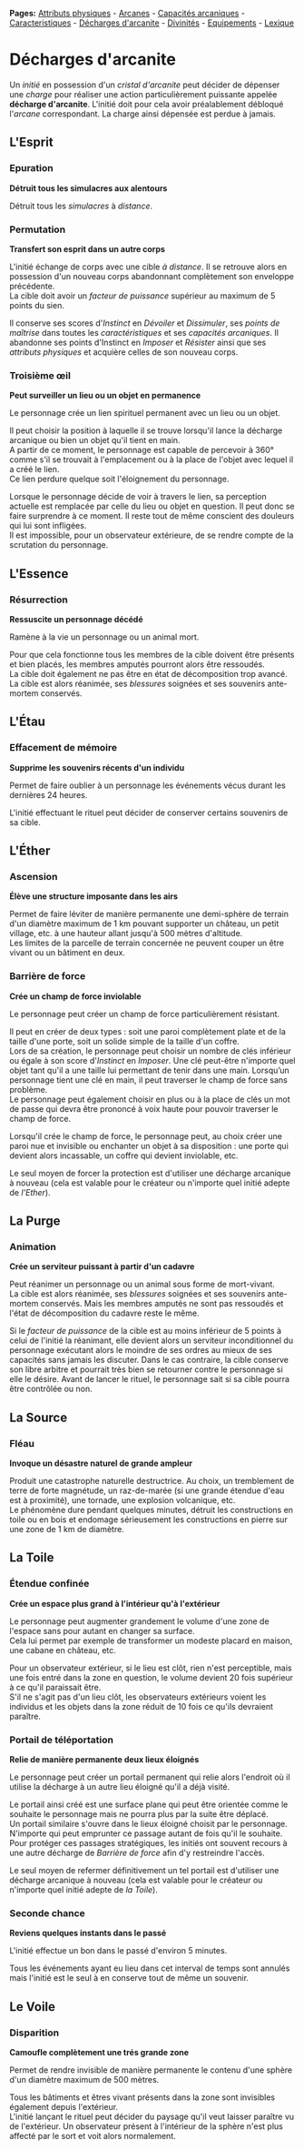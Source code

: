 **Pages:**
[Attributs physiques](../book/attributs.md) -
[Arcanes](../book/arcanes.md) -
[Capacités arcaniques](../book/capacités.md) -
[Caracteristiques](../book/caractéristiques.md) -
[Décharges d'arcanite](../book/décharges.md) -
[Divinités](../book/divinités.md) -
[Equipements](../book/équipements.md) -
[Lexique](../book/lexique.md)
# Décharges d'arcanite

Un _initié_ en possession d&#039;un _cristal d&#039;arcanite_ peut décider de dépenser une _charge_ pour réaliser une action particulièrement puissante appelée **décharge d&#039;arcanite**. L&#039;initié doit pour cela avoir préalablement débloqué l&#039;_arcane_ correspondant. La charge ainsi dépensée est perdue à jamais.

## L&#039;Esprit
### Epuration

**Détruit tous les simulacres aux alentours**

Détruit tous les _simulacres_ à _distance_.
### Permutation

**Transfert son esprit dans un autre corps**

L&#039;initié échange de corps avec une cible _à distance_. Il se retrouve alors en possession d&#039;un nouveau corps abandonnant complètement son enveloppe précédente.  
 La cible doit avoir un _facteur de puissance_ supérieur au maximum de 5 points du sien.

Il conserve ses scores d&#039;_Instinct_ en _Dévoiler_ et _Dissimuler_, ses _points de maîtrise_ dans toutes les _caractéristiques_ et ses _capacités arcaniques_. Il abandonne ses points d&#039;Instinct en _Imposer_ et _Résister_ ainsi que ses _attributs physiques_ et acquière celles de son nouveau corps.
### Troisième œil

**Peut surveiller un lieu ou un objet en permanence**

Le personnage crée un lien spirituel permanent avec un lieu ou un objet.

Il peut choisir la position à laquelle il se trouve lorsqu&#039;il lance la décharge arcanique ou bien un objet qu&#039;il tient en main.  
 A partir de ce moment, le personnage est capable de percevoir à 360° comme s&#039;il se trouvait à l&#039;emplacement ou à la place de l&#039;objet avec lequel il a créé le lien.  
 Ce lien perdure quelque soit l&#039;éloignement du personnage.

Lorsque le personnage décide de voir à travers le lien, sa perception actuelle est remplacée par celle du lieu ou objet en question. Il peut donc se faire surprendre à ce moment. Il reste tout de même conscient des douleurs qui lui sont infligées.  
 Il est impossible, pour un observateur extérieure, de se rendre compte de la scrutation du personnage.
## L&#039;Essence
### Résurrection

**Ressuscite un personnage décédé**

Ramène à la vie un personnage ou un animal mort.

Pour que cela fonctionne tous les membres de la cible doivent être présents et bien placés, les membres amputés pourront alors être ressoudés.  
 La cible doit également ne pas être en état de décomposition trop avancé. La cible est alors réanimée, ses _blessures_ soignées et ses souvenirs ante-mortem conservés.
## L&#039;Étau
### Effacement de mémoire

**Supprime les souvenirs récents d&#039;un individu**

Permet de faire oublier à un personnage les événements vécus durant les dernières 24 heures.

L&#039;initié effectuant le rituel peut décider de conserver certains souvenirs de sa cible.
## L&#039;Éther
### Ascension

**Élève une structure imposante dans les airs**

Permet de faire léviter de manière permanente une demi-sphère de terrain d&#039;un diamètre maximum de 1 km pouvant supporter un château, un petit village, etc. à une hauteur allant jusqu&#039;à 500 mètres d&#039;altitude.  
 Les limites de la parcelle de terrain concernée ne peuvent couper un être vivant ou un bâtiment en deux.
### Barrière de force

**Crée un champ de force inviolable**

Le personnage peut créer un champ de force particulièrement résistant.

Il peut en créer de deux types : soit une paroi complètement plate et de la taille d&#039;une porte, soit un solide simple de la taille d&#039;un coffre.  
 Lors de sa création, le personnage peut choisir un nombre de clés inférieur ou égale à son score d&#039;_Instinct_ en _Imposer_. Une clé peut-être n&#039;importe quel objet tant qu&#039;il a une taille lui permettant de tenir dans une main. Lorsqu’un personnage tient une clé en main, il peut traverser le champ de force sans problème.  
 Le personnage peut également choisir en plus ou à la place de clés un mot de passe qui devra être prononcé à voix haute pour pouvoir traverser le champ de force.

Lorsqu&#039;il crée le champ de force, le personnage peut, au choix créer une paroi nue et invisible ou enchanter un objet à sa disposition : une porte qui devient alors incassable, un coffre qui devient inviolable, etc.

Le seul moyen de forcer la protection est d&#039;utiliser une décharge arcanique à nouveau (cela est valable pour le créateur ou n&#039;importe quel initié adepte de _l&#039;Ether_).
## La Purge
### Animation

**Crée un serviteur puissant à partir d&#039;un cadavre**

Peut réanimer un personnage ou un animal sous forme de mort-vivant.  
 La cible est alors réanimée, ses _blessures_ soignées et ses souvenirs ante-mortem conservés. Mais les membres amputés ne sont pas ressoudés et l&#039;état de décomposition du cadavre reste le même.

Si le _facteur de puissance_ de la cible est au moins inférieur de 5 points à celui de l&#039;initié la réanimant, elle devient alors un serviteur inconditionnel du personnage exécutant alors le moindre de ses ordres au mieux de ses capacités sans jamais les discuter. Dans le cas contraire, la cible conserve son libre arbitre et pourrait très bien se retourner contre le personnage si elle le désire. Avant de lancer le rituel, le personnage sait si sa cible pourra être contrôlée ou non.
## La Source
### Fléau

**Invoque un désastre naturel de grande ampleur**

Produit une catastrophe naturelle destructrice. Au choix, un tremblement de terre de forte magnétude, un raz-de-marée (si une grande étendue d&#039;eau est à proximité), une tornade, une explosion volcanique, etc.  
 Le phénomène dure pendant quelques minutes, détruit les constructions en toile ou en bois et endomage sérieusement les constructions en pierre sur une zone de 1 km de diamètre.
## La Toile
### Étendue confinée

**Crée un espace plus grand à l&#039;intérieur qu&#039;à l&#039;extérieur**

Le personnage peut augmenter grandement le volume d&#039;une zone de l&#039;espace sans pour autant en changer sa surface.  
 Cela lui permet par exemple de transformer un modeste placard en maison, une cabane en château, etc.

Pour un observateur extérieur, si le lieu est clôt, rien n&#039;est perceptible, mais une fois entré dans la zone en question, le volume devient 20 fois supérieur à ce qu&#039;il paraissait être.  
 S&#039;il ne s&#039;agit pas d&#039;un lieu clôt, les observateurs extérieurs voient les individus et les objets dans la zone réduit de 10 fois ce qu&#039;ils devraient paraître.
### Portail de téléportation

**Relie de manière permanente deux lieux éloignés**

Le personnage peut créer un portail permanent qui relie alors l&#039;endroit où il utilise la décharge à un autre lieu éloigné qu&#039;il a déjà visité.

Le portail ainsi créé est une surface plane qui peut être orientée comme le souhaite le personnage mais ne pourra plus par la suite être déplacé.  
 Un portail similaire s&#039;ouvre dans le lieux éloigné choisit par le personnage.  
 N&#039;importe qui peut emprunter ce passage autant de fois qu&#039;il le souhaite. Pour protéger ces passages stratégiques, les initiés ont souvent recours à une autre décharge de _Barrière de force_ afin d&#039;y restreindre l&#039;accès.

Le seul moyen de refermer définitivement un tel portail est d&#039;utiliser une décharge arcanique à nouveau (cela est valable pour le créateur ou n&#039;importe quel initié adepte de _la Toile_).
### Seconde chance

**Reviens quelques instants dans le passé**

L&#039;initié effectue un bon dans le passé d&#039;environ 5 minutes.

Tous les événements ayant eu lieu dans cet interval de temps sont annulés mais l&#039;initié est le seul à en conserve tout de même un souvenir.
## Le Voile
### Disparition

**Camoufle complètement une trés grande zone**

Permet de rendre invisible de manière permanente le contenu d&#039;une sphère d&#039;un diamètre maximum de 500 mètres.

Tous les bâtiments et êtres vivant présents dans la zone sont invisibles également depuis l&#039;extérieur.  
 L&#039;initié lançant le rituel peut décider du paysage qu&#039;il veut laisser paraître vu de l&#039;extérieur. Un observateur présent à l&#039;intérieur de la sphère n&#039;est plus affecté par le sort et voit alors normalement.
